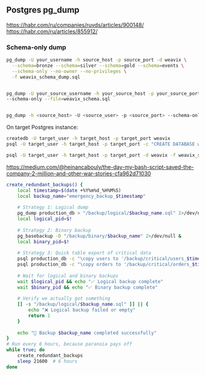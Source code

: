 
## Postgres pg_dump
<https://habr.com/ru/companies/ruvds/articles/900148/>
<https://habr.com/ru/articles/855912/>

### Schema-only dump
```bash
pg_dump -U your_username -h source_host -p source_port -d weavix \
  --schema=bronze --schema=silver --schema=gold --schema=events \
  --schema-only --no-owner --no-privileges \
  -f weavix_schema_dump.sql


pg_dump -U your_source_username -h your_source_host -p your_source_port -d weavix \
--schema-only --file=weavix_schema.sql


pg_dump -h <source_host> -U <source_user> -p <source_port> --schema-only -d weavix -f weavix_schema.sql
```
On target Postgres instance:
```bash
createdb -U target_user -h target_host -p target_port weavix
psql -U target_user -h target_host -p target_port -c "CREATE DATABASE weavix;"

psql -U target_user -h target_host -p target_port -d weavix -f weavix_schema_dump.sql

```

<https://medium.com/@heinancabouly/the-day-my-bash-script-saved-the-company-2-million-and-other-war-stories-cfa962d71030>

```bash
create_redundant_backups() {
    local timestamp=$(date +%Y%m%d_%H%M%S)
    local backup_name="emergency_backup_$timestamp"
    
    # Strategy 1: Logical dump
    pg_dump production_db > "/backup/logical/$backup_name.sql" 2>/dev/null &
    local logical_pid=$!
    
    # Strategy 2: Binary backup  
    pg_basebackup -D "/backup/binary/$backup_name" 2>/dev/null &
    local binary_pid=$!
    
    # Strategy 3: Quick table export of critical data
    psql production_db -c "\copy users to '/backup/critical/users_$timestamp.csv' csv header" &
    psql production_db -c "\copy orders to '/backup/critical/orders_$timestamp.csv' csv header" &
    
    # Wait for logical and binary backups
    wait $logical_pid && echo "✅ Logical backup complete"
    wait $binary_pid && echo "✅ Binary backup complete"
    
    # Verify we actually got something
    [[ -s "/backup/logical/$backup_name.sql" ]] || {
        echo "❌ Logical backup failed or empty"
        return 1
    }
    
    echo "🎉 Backup $backup_name completed successfully"
}
# Run every 6 hours, because paranoia pays off
while true; do
    create_redundant_backups
    sleep 21600  # 6 hours
done
```
